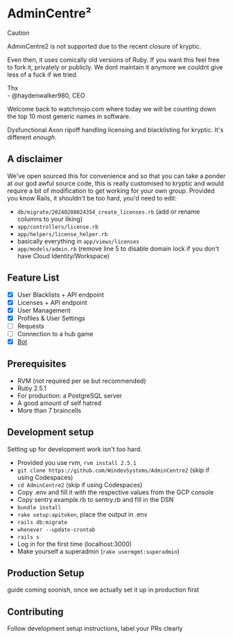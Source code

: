 # AdminCentre&sup2;

> [!CAUTION]
> AdminCentre2 is not supported due to the recent closure of kryptic.
>
> Even then, it uses comically old versions of Ruby. If you want this feel free to fork it, privately or publicly. We dont maintain it anymore we couldnt give less of a fuck if we tried.
>
> Thx  
> \- @haydenwalker980, CEO

Welcome back to watchmojo.com where today we will be counting down the top 10 most generic names in software.

Dysfunctional Axon ripoff handling licensing and blacklisting for kryptic. It's different *enough.*

## A disclaimer
We've open sourced this for convenience and so that you can take a ponder at our god awful source code, this is really customised to kryptic and would require a bit of modification to get working for your own group. Provided you know Rails, it shouldn't be too hard, you'd need to edit:  
- `db/migrate/20240208024354_create_licenses.rb` (add or rename columns to your liking)
- `app/controllers/license.rb`
- `app/helpers/license_helper.rb`
- basically everything in `app/views/licenses`
- `app/models/admin.rb` (remove line 5 to disable domain lock if you don't have Cloud Identity/Workspace)

## Feature List
- [x] User Blacklists + API endpoint
- [x] Licenses + API endpoint
- [x] User Management
- [x] Profiles & User Settings
- [ ] Requests
- [ ] Connection to a hub game
- [x] [Bot](https://github.com/WindevSystems/AC2-Discord)

## Prerequisites
- RVM (not required per se but recommended)
- Ruby 2.5.1
- For production: a PostgreSQL server
- A good amount of self hatred
- More than 7 braincells

## Development setup
Setting up for development work isn't too hard.
- Provided you use rvm, `rvm install 2.5.1`
- `git clone https://github.com/WindevSystems/AdminCentre2` (skip if using Codespaces)
- `cd AdminCentre2` (skip if using Codespaces)
- Copy .env and fill it with the respective values from the GCP console
- Copy sentry.example.rb to sentry.rb and fill in the DSN
- `bundle install`
- `rake setup:apitoken`, place the output in .env
- `rails db:migrate`
- `whenever --update-crontab`
- `rails s`
- Log in for the first time (localhost:3000)
- Make yourself a superadmin (`rake usermgmt:superadmin`)

## Production Setup
guide coming soonish, once we actually set it up in production first

## Contributing
Follow development setup instructions, label your PRs clearly

